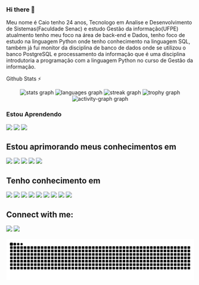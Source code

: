 ### Hi there 👋
Meu nome é Caio tenho 24 anos, Tecnologo em Analise e Desenvolvimento de Sistemas(Faculdade Senac) e estudo Gestão da informação(UFPE) atualmento tenho meu foco na área de back-end e Dados, tenho foco de estudo na linguagem Python onde tenho conhecimento na linguagem SQL, também já fui monitor da disciplina de banco de dados onde se utilizou o banco PostgreSQL e processamento da informação que é uma disciplina introdutoria a programação com a linguagem Python no curso de Gestão da informação.

Github Stats ⚡
  
  <div align="center">
  <img src="https://github-readme-stats.vercel.app/api?username=Caio-Marinho&hide_title=false&hide_rank=false&show_icons=true&include_all_commits=true&count_private=true&disable_animations=false&theme=dracula&locale=en&hide_border=false&order=1" height="150" alt="stats graph"  />
  <img src="https://github-readme-stats.vercel.app/api/top-langs?username=Caio-Marinho&locale=en&hide_title=false&layout=compact&card_width=320&langs_count=5&theme=dracula&hide_border=false&order=2" height="150" alt="languages graph"  />
  <img src="https://streak-stats.demolab.com?user=Caio-Marinho&locale=en&mode=daily&theme=dracula&hide_border=false&border_radius=5&order=3" height="150" alt="streak graph"  />
  <img src="https://github-profile-trophy.vercel.app?username=Caio-Marinho&theme=dracula&column=-1&row=1&margin-w=8&margin-h=8&no-bg=false&no-frame=false&order=4" height="150" alt="trophy graph"  />
  <img src="https://github-readme-activity-graph.vercel.app/graph?username=Caio-Marinho&radius=16&theme=react&area=true&order=5" height="300" alt="activity-graph graph"  />
</div>

###

### Estou Aprendendo
<img height="70em" src="https://cdn.jsdelivr.net/gh/devicons/devicon/icons/javascript/javascript-original.svg" target="_blank"/> <img height="70em" src="https://cdn.jsdelivr.net/gh/devicons/devicon/icons/github/github-original-wordmark.svg" target="_blank"/> <img height="70em" src="https://cdn.jsdelivr.net/gh/devicons/devicon/icons/git/git-original.svg" target="_blank"/> 

## Estou aprimorando meus conhecimentos em
<img  height="70em" src="https://cdn.jsdelivr.net/gh/devicons/devicon/icons/python/python-original.svg" target="_blank" /> 
<img  height="70em" src="https://cdn.jsdelivr.net/gh/devicons/devicon/icons/flask/flask-original-wordmark.svg" target="_blank" /> 
<img  height="70em" src="https://cdn.jsdelivr.net/gh/devicons/devicon/icons/mongodb/mongodb-original.svg" target="_blank"/> 
<img height="70em" src="https://cdn.jsdelivr.net/gh/devicons/devicon/icons/html5/html5-original.svg" target="_blank" /> 
<img  height="70em" src="https://cdn.jsdelivr.net/gh/devicons/devicon/icons/css3/css3-original.svg" target="_blank"/>

## Tenho conhecimento em
<img  height="70em" src="https://cdn.jsdelivr.net/gh/devicons/devicon/icons/python/python-original.svg" target="_blank" />
<img  height="70em" src="https://cdn.jsdelivr.net/gh/devicons/devicon/icons/flask/flask-original-wordmark.svg" target="_blank" /> 
<img  height="70em" src="https://cdn.jsdelivr.net/gh/devicons/devicon/icons/postgresql/postgresql-original.svg" target="_blank" /> 
<img height="70em" src="https://cdn.jsdelivr.net/gh/devicons/devicon/icons/mysql/mysql-original.svg"  target="_blank"/> 
<img  height="70em" src="https://cdn.jsdelivr.net/gh/devicons/devicon/icons/c/c-original.svg" target="_blank"/>
<img height="70em" src="https://cdn.jsdelivr.net/gh/devicons/devicon/icons/java/java-original.svg" target="_blank"/> 
<img height="70em" src="https://cdn.jsdelivr.net/gh/devicons/devicon/icons/html5/html5-original.svg" target="_blank" /> 
<img  height="70em" src="https://cdn.jsdelivr.net/gh/devicons/devicon/icons/css3/css3-original.svg" target="_blank"/> 
<img  height="70em" src="https://cdn.jsdelivr.net/gh/devicons/devicon/icons/mongodb/mongodb-original.svg" target="_blank"/> 

 ## Connect with me:

<div>
<a href = "mailto:kaigabriel12@gmail.com"><img src="https://img.shields.io/badge/Gmail-D14836?style=for-the-badge&logo=gmail&logoColor=white" target="_blank"></a>
<a href="https://www.linkedin.com/in/caio-marinho-oliveira/" target="_blank"><img src="https://img.shields.io/badge/-LinkedIn-%230077B5?style=for-the-badge&logo=linkedin&logoColor=white" target="_blank"></a> 
</div>

<br clear="both">

<img src="https://raw.githubusercontent.com/Caio-Marinho/Caio-Marinho/output/snake.svg" alt="Snake animation" />

###

<!--
**Caio-Marinho/Caio-Marinho** is a ✨ _special_ ✨ repository because its `README.md` (this file) appears on your GitHub profile.

Here are some ideas to get you started:

- 🔭 I’m currently working on ...
- 🌱 I’m currently learning ...
- 👯 I’m looking to collaborate on ...
- 🤔 I’m looking for help with ...
- 💬 Ask me about ...
- 📫 How to reach me: ...
- 😄 Pronouns: ...
- ⚡ Fun fact: ...
-->
